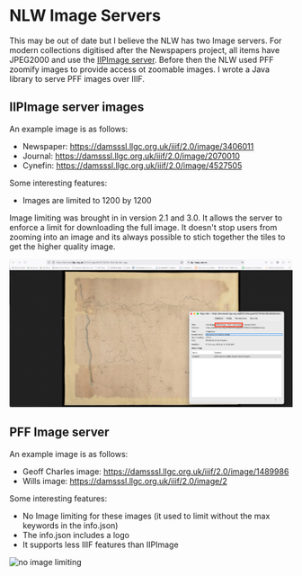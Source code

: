 # NLW Image Servers

This may be out of date but I believe the NLW has two Image servers. For modern collections digitised after the Newspapers project, all items have JPEG2000 and use the [IIPImage server](https://iipimage.sourceforge.io/documentation/server). Before then the NLW used PFF zoomify images to provide access ot zoomable images. I wrote a Java library to serve PFF images over IIIF. 

## IIPImage server images

An example image is as follows:

 * Newspaper: https://damsssl.llgc.org.uk/iiif/2.0/image/3406011
 * Journal: https://damsssl.llgc.org.uk/iiif/2.0/image/2070010
 * Cynefin: https://damsssl.llgc.org.uk/iiif/2.0/image/4527505

Some interesting features:
 * Images are limited to 1200 by 1200 

Image limiting was brought in in version 2.1 and 3.0. It allows the server to enforce a limit for downloading the full image. It doesn't stop users from zooming into an image and its always possible to stich together the tiles to get the higher quality image. 

![image limiting](imgs/day-two/image-limit.png)

## PFF Image server

An example image is as follows:
 * Geoff Charles image: https://damsssl.llgc.org.uk/iiif/2.0/image/1489986
 * Wills image: https://damsssl.llgc.org.uk/iiif/2.0/image/2

Some interesting features:
 * No Image limiting for these images (it used to limit without the max keywords in the info.json)
 * The info.json includes a logo 
 * It supports less IIIF features than IIPImage

![no image limiting](imgs/day-two/no-image-limit.png) 